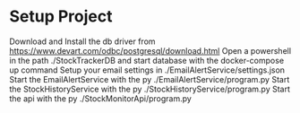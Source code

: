 # Setup Project
Download and Install the db driver from https://www.devart.com/odbc/postgresql/download.html
Open a powershell in the path ./StockTrackerDB and start database with the docker-compose up command 
Setup your email settings in ./EmailAlertService/settings.json
Start the EmailAlertService with the py ./EmailAlertService/program.py
Start the StockHistoryService with the py ./StockHistoryService/program.py
Start the api with the py ./StockMonitorApi/program.py